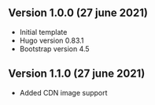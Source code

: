 ## Version 1.0.0 (27 june 2021)

- Initial template
- Hugo version 0.83.1
- Bootstrap version 4.5

## Version 1.1.0 (27 june 2021)

- Added CDN image support
